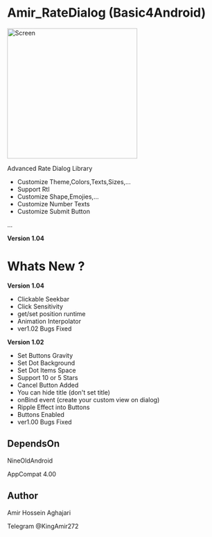 # Amir_RateDialog (Basic4Android)
<img src="https://github.com/Aghajari/Amir_RateDialog/blob/master/animation.gif" width=300 title="Screen">

Advanced Rate Dialog Library

- Customize Theme,Colors,Texts,Sizes,...
- Support Rtl
- Customize Shape,Emojies,...
- Customize Number Texts
- Customize Submit Button

...

**Version 1.04**

# Whats New ?
**Version 1.04**
- Clickable Seekbar
- Click Sensitivity
- get/set position runtime
- Animation Interpolator
- ver1.02 Bugs Fixed

**Version 1.02**
- Set Buttons Gravity
- Set Dot Background
- Set Dot Items Space
- Support 10 or 5 Stars
- Cancel Button Added
- You can hide title (don't set title)
- onBind event (create your custom view on dialog)
- Ripple Effect into Buttons
- Buttons Enabled
- ver1.00 Bugs Fixed

## DependsOn
NineOldAndroid

AppCompat 4.00

## Author
Amir Hossein Aghajari

Telegram @KingAmir272
